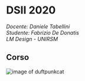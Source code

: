 # DSII 2020  
_Docente: Daniele Tabellini_  
_Studente: Fabrizio De Donatis_  
_LM Design - UNIRSM_  

## Corso  
  
  ![image of duftpunkcat](https://octodex.github.com/daftpunktocat-thomas/)

